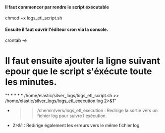#### Il faut commencer par rendre le script éxécutable

chmod +x logs_etl_script.sh

#### Ensuite il faut ouvrir l'éditeur cron via la console.

crontab -e

# Il faut ensuite ajouter la ligne suivant epour que le script s'éxécute toute les minutes.

"\* \* \* \* \* /home/elastic/silver_logs/logs_etl_script.sh >> /home/elastic/silver_logs/logs_etl_execution.log 2>&1"

- > > /chemin/vers/logs_etl_execution : Redirige la sortie vers un fichier log pour suivre l'exécution.
- 2>&1 : Redirige également les erreurs vers le même fichier log
